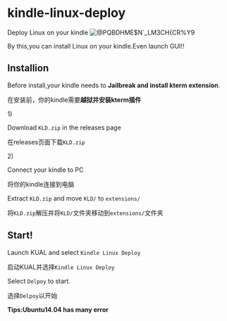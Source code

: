 # kindle-linux-deploy
Deploy Linux on your kindle
![@PQBDHME$N`_LM3CH{CR%Y9](https://user-images.githubusercontent.com/96647974/170999717-2d21b22b-1f13-41ed-a239-92e7953ba7d8.png)</p>
By this,you can install Linux on your kindle.Even launch GUI!!</p>
</p>
<h2>Installion</h2>
Before install,your kindle needs to <strong>Jailbreak and install kterm extension</strong>.</p>
在安装前，你的kindle需要<strong>越狱并安装kterm插件</strong></p></p>
1)</p>
Download <code>KLD.zip</code> in the releases page</p>
在releases页面下载<code>KLD.zip</code>
</p></p>
2)</p>
Connect your kindle to PC</p>
将你的kindle连接到电脑</p></p>
Extract <code>KLD.zip</code> and move <code>KLD/</code> to <code>extensions/</code></p>
将<code>KLD.zip</code>解压并将<code>KLD/</code>文件夹移动到<code>extensions/</code>文件夹</p></p>
</p><h2>Start!</h2></p>
Launch KUAL and select <code>Kindle Linux Deploy</code></p>
启动KUAL并选择<code>Kindle Linux Deploy</code></p></p>
Select <code>Delpoy</code> to start.</p>
选择<code>Delpoy</code>以开始

</p></p></p>
<strong>Tips:Ubuntu14.04 has many error</strong>
